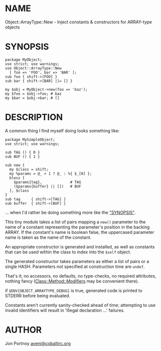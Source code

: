 # NAME

Object::ArrayType::New - Inject constants & constructors for ARRAY-type objects

# SYNOPSIS

    package MyObject;
    use strict; use warnings;
    use Object::ArrayType::New
      [ foo => 'FOO', bar => 'BAR' ];
    sub foo { shift->[FOO] }
    sub bar { shift->[BAR] ||= [] }

    my $obj = MyObject->new(foo => 'baz');
    my $foo = $obj->foo; # baz
    my $bar = $obj->bar; # []

# DESCRIPTION

A common thing I find myself doing looks something like:

    package MySimpleObject;
    use strict; use warnings;

    sub TAG () { 0 }
    sub BUF () { 1 }

    sub new {
      my $class = shift;
      my %params = @_ > 1 ? @_ : %{ $_[0] };
      bless [
        $params{tag},             # TAG
        ($params{buffer} || [])   # BUF
      ], $class
    }
    sub tag     { shift->[TAG] }
    sub buffer  { shift->[BUF] }

... when I'd rather be doing something more like the ["SYNOPSIS"](#SYNOPSIS).

This tiny module takes a list of pairs mapping a `new()` parameter to the name of
a constant representing the parameter's position in the backing ARRAY. If the
constant's name is boolean false, the uppercased parameter name is taken as
the name of the constant.

An appropriate constructor is generated and installed, as well as constants
that can be used within the class to index into the `$self` object.

The generated constructor takes parameters as either a list of pairs or a
single HASH. Parameters not specified at construction time are `undef`.

That's it; no accessors, no defaults, no type-checks, no required attributes,
nothing fancy ([Class::Method::Modifiers](http://search.cpan.org/perldoc?Class::Method::Modifiers) may be convenient there).

if `$ENV{OBJECT_ARRAYTYPE_DEBUG}` is true, generated code is printed to
STDERR before being evaluated.

Constants aren't currently sanity-checked ahead of time; attempting to use
invalid identifiers will result in 'Illegal declaration ...' failures.

# AUTHOR

Jon Portnoy <avenj@cobaltirc.org>
